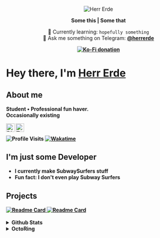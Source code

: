 <p align="center">
  <img src="https://capsule-render.vercel.app/api?type=waving&color=auto&height=200&section=header&text=Herr%20Erde&fontSize=50&animation=fadeIn&fontAlignY=35&descAlignY=45" alt="Herr Erde"></img>
</p>

<p align="center">
  <strong>Some this | Some that</strong>
</p>

<p align="center">
  🌱 Currently learning: <code>hopefully something</code><br>
  💬 Ask me something on Telegram: <strong><a href="https://t.me/herrerde">@herrerde</a><br>
</p>
<p align="center">
  <a href="https://ko-fi.com/herrerde">
    <img alt="Ko-Fi donation" src="https://ko-fi.com/img/githubbutton_sm.svg">
  </a>
</p>

# Hey there, I'm [Herr Erde](https://dev.herrerde.xyz)

## About me

Student • Professional fun haver.<br>
Occasionally existing

<a href="https://discord.com/users/517030982507823105">
  <img align="left" alt="Discord" width="23px" src="https://cdn.simpleicons.org/discord">
</a>

<a href="https://twitter.com/Herr_Erde">
  <img align="left" alt="Twitter" width="23px" src="https://img.icons8.com/?size=256&id=5MQ0gPAYYx7a&format=png">
</a>
<br>
<p>
  <img align="center" src="https://komarev.com/ghpvc/?username=herrerde" alt="Profile Visits">
  <a href="https://wakatime.com/@HerrErde">
    <img align="center" src="https://wakatime.com/badge/user/0c3ebeea-dd83-4ece-8bf2-83739753a8f3.svg" alt="Wakatime" />
  </a>
</p>

## I'm just some Developer

- I currently make SubwaySurfers stuff
- Fun fact: I don't even play Subway Surfers

## Projects


<a href="https://github.com/herrerde/SubwayBooster">
  <img align="top" src="https://github-readme-stats.vercel.app/api/pin/?username=HerrErde&repo=SubwayBooster&theme=tokyonight" alt="Readme Card">
</a>

<a href="https://github.com/herrerde/subway-source">
  <img align="top" src="https://github-readme-stats.vercel.app/api/pin/?username=HerrErde&repo=subway-source&theme=tokyonight" alt="Readme Card">
</a>
<br><br>
<details>
  <summary>Github Stats</summary>
  <div>
    <p>
      <img align="top" src="https://github-readme-streak-stats.herokuapp.com/?user=herrerde&&theme=tokyonight" alt="Github Streak">
      <img src="https://github-readme-stats.vercel.app/api?username=herrerde&show_icons=true&theme=tokyonight" alt="Github Stats">
      <img src="https://github-readme-stats.vercel.app/api/top-langs/?username=herrerde&theme=tokyonight" alt="Top Languages">
  </div>
</details>

<details>
  <summary>OctoRing</summary>
<table><tbody><tr><td><a href="https://octo-ring.com/"><img src="https://octo-ring.com/static/img/widget/top.png" width="99%" alt="Octo Ring logo" align="top"></a><br><a href="https://octo-ring.com/p/HerrErde/prev"><img src="https://octo-ring.com/static/img/widget/prev.png" width="33%" alt="previous" align="top" title="previous profile"></a><a href="https://octo-ring.com/p/HerrErde/random"><img src="https://octo-ring.com/static/img/widget/random.png" width="33%" alt="random" align="top" title="random profile"></a><a href="https://octo-ring.com/p/HerrErde/next"><img src="https://octo-ring.com/static/img/widget/next.png" width="33%" alt="next" align="top" title="next profile"></a><br><a href="https://octo-ring.com/"><img src="https://octo-ring.com/static/img/widget/bottom.png" width="99%" alt="check out other GitHub profiles in the Octo Ring" align="top"></a></td></tr></tbody></table>
</details>

